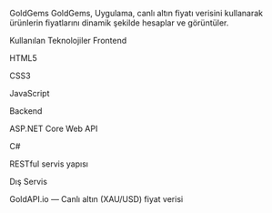 GoldGems
GoldGems, Uygulama, canlı altın fiyatı verisini kullanarak ürünlerin fiyatlarını dinamik şekilde hesaplar ve görüntüler.

Kullanılan Teknolojiler
Frontend

HTML5

CSS3

JavaScript 

Backend

ASP.NET Core Web API

C#

RESTful servis yapısı

Dış Servis

GoldAPI.io — Canlı altın (XAU/USD) fiyat verisi
